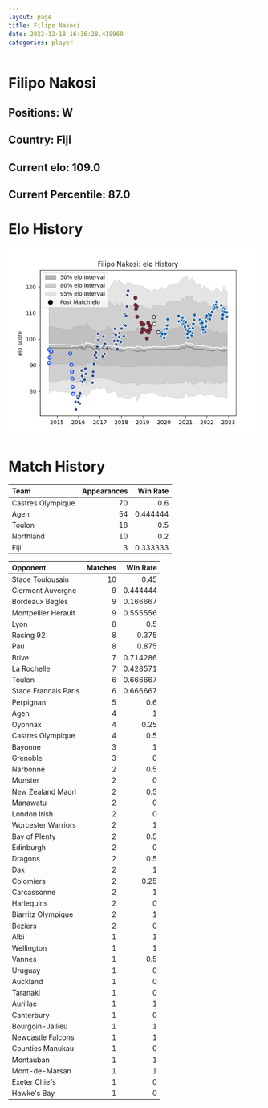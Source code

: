 ```yaml
---  
layout: page  
title: Filipo Nakosi  
date: 2022-12-18 16:36:28.419960  
categories: player  
---
```

# Filipo Nakosi

## Positions: W

## Country: Fiji

## Current elo: 109.0

## Current Percentile: 87.0

# Elo History


![elo history](history_FilipoNakosi.png)
# Match History


| Team              |   Appearances |   Win Rate |
|:------------------|--------------:|-----------:|
| Castres Olympique |            70 |   0.6      |
| Agen              |            54 |   0.444444 |
| Toulon            |            18 |   0.5      |
| Northland         |            10 |   0.2      |
| Fiji              |             3 |   0.333333 |

| Opponent             |   Matches |   Win Rate |
|:---------------------|----------:|-----------:|
| Stade Toulousain     |        10 |   0.45     |
| Clermont Auvergne    |         9 |   0.444444 |
| Bordeaux Begles      |         9 |   0.166667 |
| Montpellier Herault  |         9 |   0.555556 |
| Lyon                 |         8 |   0.5      |
| Racing 92            |         8 |   0.375    |
| Pau                  |         8 |   0.875    |
| Brive                |         7 |   0.714286 |
| La Rochelle          |         7 |   0.428571 |
| Toulon               |         6 |   0.666667 |
| Stade Francais Paris |         6 |   0.666667 |
| Perpignan            |         5 |   0.6      |
| Agen                 |         4 |   1        |
| Oyonnax              |         4 |   0.25     |
| Castres Olympique    |         4 |   0.5      |
| Bayonne              |         3 |   1        |
| Grenoble             |         3 |   0        |
| Narbonne             |         2 |   0.5      |
| Munster              |         2 |   0        |
| New Zealand Maori    |         2 |   0.5      |
| Manawatu             |         2 |   0        |
| London Irish         |         2 |   0        |
| Worcester Warriors   |         2 |   1        |
| Bay of Plenty        |         2 |   0.5      |
| Edinburgh            |         2 |   0        |
| Dragons              |         2 |   0.5      |
| Dax                  |         2 |   1        |
| Colomiers            |         2 |   0.25     |
| Carcassonne          |         2 |   1        |
| Harlequins           |         2 |   0        |
| Biarritz Olympique   |         2 |   1        |
| Beziers              |         2 |   0        |
| Albi                 |         1 |   1        |
| Wellington           |         1 |   1        |
| Vannes               |         1 |   0.5      |
| Uruguay              |         1 |   0        |
| Auckland             |         1 |   0        |
| Taranaki             |         1 |   0        |
| Aurillac             |         1 |   1        |
| Canterbury           |         1 |   0        |
| Bourgoin-Jallieu     |         1 |   1        |
| Newcastle Falcons    |         1 |   1        |
| Counties Manukau     |         1 |   0        |
| Montauban            |         1 |   1        |
| Mont-de-Marsan       |         1 |   1        |
| Exeter Chiefs        |         1 |   0        |
| Hawke's Bay          |         1 |   0        |
